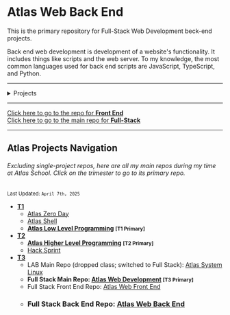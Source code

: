 # Atlas Web Back End

This is the primary repository for Full-Stack Web Development beck-end projects.

Back end web development is development of a website's functionality. It includes
things like scripts and the web server. To my knowledge, the most common languages
used for back end scripts are JavaScript, TypeScript, and Python.

---

<details>
<summary>Projects</summary>

- ## T3:
  - **[ES6 Basics](ES6_basic)**
  - **[ES6 classes](ES6_classes)**
  - **[ES6 data manipulation](ES6_data_manipulation)**
  - **[ES6 Promises](ES6_promise)**

- ## T4:
  - **[Python - Variable Annotations](python_variable_annotations)**
  - **[Python - Async](python_async_function)**
  - **[Python - Async Comprehension](python_async_comprehension)**
  - **[Caching](caching)**
  - **[Pagination](pagination)**
  - **[Personal data](personal_data)**
  - **[Basic authentication](Basic_authentication)**
  - **[Session authentication](Session_authentication)**
  - **[User authentication service](user_authentication_service)**
  - **[Python Unittest](Unittests_and_integration_tests)**
  - ***[Localization](https://github.com/Zytronium/atlas-localization) (external repo)***

</details>

---

[Click here to go to the repo for **Front End**](https://github.com/Zytronium/atlas-web_front_end)  
[Click here to go to the main repo for **Full-Stack**](https://github.com/Zytronium/atlas-web-development)

---

## Atlas Projects Navigation
###### Excluding single-project repos, here are all my main repos during my time at Atlas School. Click on the trimester to go to its primary repo.
<small>Last Updated: `April 7th, 2025`</small>

- **[T1](https://github.com/Zytronium/atlas-low_level_programming)**
  - [Atlas Zero Day](https://github.com/Zytronium/atlas-zero_day)
  - [Atlas Shell](https://github.com/Zytronium/atlas-shell)
  - **[Atlas Low Level Programming](https://github.com/Zytronium/atlas-low_level_programming) <small>[T1 Primary]</small>**
- **[T2](https://github.com/Zytronium/atlas-higher_level_programming)**
  - **[Atlas Higher Level Programming](https://github.com/Zytronium/atlas-higher_level_programming) <small>[T2 Primary]</small>**
  - [Hack Sprint](https://github.com/Zytronium/atlas-hack_sprint_adventure)
- **[T3](https://github.com/Zytronium/atlas-web-development)**
  - LAB Main Repo (dropped class; switched to Full Stack): [Atlas System Linux](https://github.com/Zytronium/atlas-system_linux)
  - **Full Stack Main Repo: [Atlas Web Development](https://github.com/Zytronium/atlas-web-development) <small>[T3 Primary]</small>**
  - Full Stack Front End Repo: [Atlas Web Front End](https://github.com/Zytronium/atlas-web_front_end)
  - ### Full Stack Back End Repo: [Atlas Web Back End](https://github.com/Zytronium/atlas-web_back_end)
